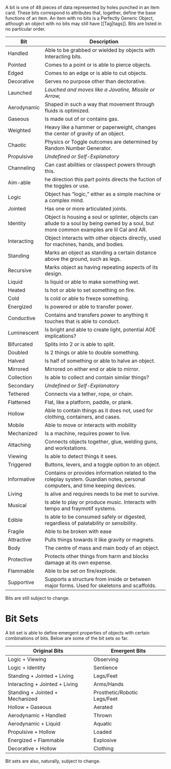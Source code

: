 A bit is one of 48 pieces of data represented by holes punched in an item card. These bits correspond to attributes that, together, define the base functions of an item. An item with no bits is a Perfectly Generic Object, although an object with no bits may still have [[Tag|tags]]. Bits are listed in no particular order.

| Bit         | Description                                                                                                                               |
| ----------- | ----------------------------------------------------------------------------------------------------------------------------------------- |
| Handled     | Able to be grabbed or wielded by objects with Interacting bits.                                                                           |
| Pointed     | Comes to a point or is able to pierce objects.                                                                                            |
| Edged       | Comes to an edge or is able to cut objects.                                                                                               |
| Decorative  | Serves no purpose other than dectorative.                                                                                                 |
| Launched    | _Lauched and moves like a Javaline, Missile or Arrow,_                                                                                    |
| Aerodynamic | Shaped in such a way that movement through fluids is optimized.                                                                           |
| Gaseous     | Is made out of or contains gas.                                                                                                           |
| Weighted    | Heavy like a hammer or paperweight, changes the center of gravity of an object.                                                           |
| Chaotic     | Physics or Toggle outcomes are determined by Random Number Generator.                                                                     |
| Propulsive  | _Undefined or Self-Explanatory_                                                                                                           |
| Channeling  | Can cast abilities or classpect powers through this.                                                                                      |
| Aim-able    | he direction this part points directs the fuction of the toggles or use.                                                                  |
| Logic       | Object has “logic,” either as a simple machine or a complex mind.                                                                         |
| Jointed     | Has one or more articulated joints.                                                                                                       |
| Identity    | Object is housing a soul or splinter, objects can allude to a soul by being owned by a soul, but more common examples are lil Cal and AR. |
| Interacting | Object interacts with other objects directly, used for machines, hands, and bodies.                                                       |
| Standing    | Marks an object as standing a certain distance above the ground, such as legs.                                                            |
| Recursive   | Marks object as having repeating aspects of its design.                                                                                   |
| Liquid      | Is liquid or able to make something wet.                                                                                                  |
| Heated      | Is hot or able to set something on fire.                                                                                                  |
| Cold        | Is cold or able to freeze something.                                                                                                      |
| Energized   | Is powered or able to transfer power.                                                                                                     |
| Conductive  | Contains and transfers power to anything it touches that is able to conduct.                                                              |
| Luminescent | Is bright and able to create light, potential AOE implications?                                                                           |
| Bifurcated  | Splits into 2 or is able to split.                                                                                                        |
| Doubled     | Is 2 things or able to double something.                                                                                                  |
| Halved      | Is half of something or able to halve an object.                                                                                          |
| Mirrored    | Mirrored on either end or able to mirror.                                                                                                 |
| Collection  | Is able to collect and contain similar things?                                                                                            |
| Secondary   | _Undefined or Self-Explanatory_                                                                                                           |
| Tethered    | Connects via a tether, rope, or chain.                                                                                                    |
| Flattened   | Flat, like a platform, paddle, or plank.                                                                                                  |
| Hollow      | Able to contain things as it does not, used for clothing, containers, and cases.                                                          |
| Mobile      | Able to move or interacts with mobility                                                                                                   |
| Mechanized  | Is a machine, requires power to live.                                                                                                     |
| Attaching   | Connects objects together, glue, welding guns, and workstations.                                                                          |
| Viewing     | Is able to detect things it sees.                                                                                                         |
| Triggered   | Buttons, levers, and a toggle option to an object.                                                                                        |
| Informative | Contains or provides information related to the roleplay system. Guardian notes, personal computers, and time keeping devices.            |
| Living      | Is alive and requires needs to be met to survive.                                                                                         |
| Musical     | Is able to play or produce music. Interacts with tempo and fraymotif systems.                                                             |
| Edible      | Is able to be consumed safely or digested, regardless of palatability or sensibility.                                                     |
| Fragile     | Able to be broken with ease                                                                                                               |
| Attractive  | Pulls things towards it like gravity or magnets.                                                                                          |
| Body        | The centre of mass and main body of an object.                                                                                            |
| Protective  | Protects other things from harm and blocks damage at its own expense.                                                                     |
| Flammable   | Able to be set on fire/explode.                                                                                                           |
| Supportive  | Supports a structure from inside or between major forms. Used for skeletons and scaffolds.                                                |

Bits are still subject to change.

# Bit Sets

A bit set is able to define emergent properties of objects with certain combinations of bits. Below are some of the bit sets so far.

| Original Bits                   | Emergent Bits                |
| ------------------------------- | ---------------------------- |
| Logic + Viewing                 | Observing                    |
| Logic + Identity                | Sentience                    |
| Standing + Jointed + Living     | Legs/Feet                    |
| Interacting + Jointed + Living  | Arms/Hands                   |
| Standing + Jointed + Mechanized | Prosthetic/Robotic Legs/Feet |
| Hollow + Gaseous                | Aerated                      |
| Aerodynamic + Handled           | Thrown                       |
| Aerodynamic + Liquid            | Aquatic                      |
| Propulsive + Hollow             | Loaded                       |
| Energized + Flammable           | Explosive                    |
| Decorative + Hollow             | Clothing                     |

Bit sets are also, naturally, subject to change.
